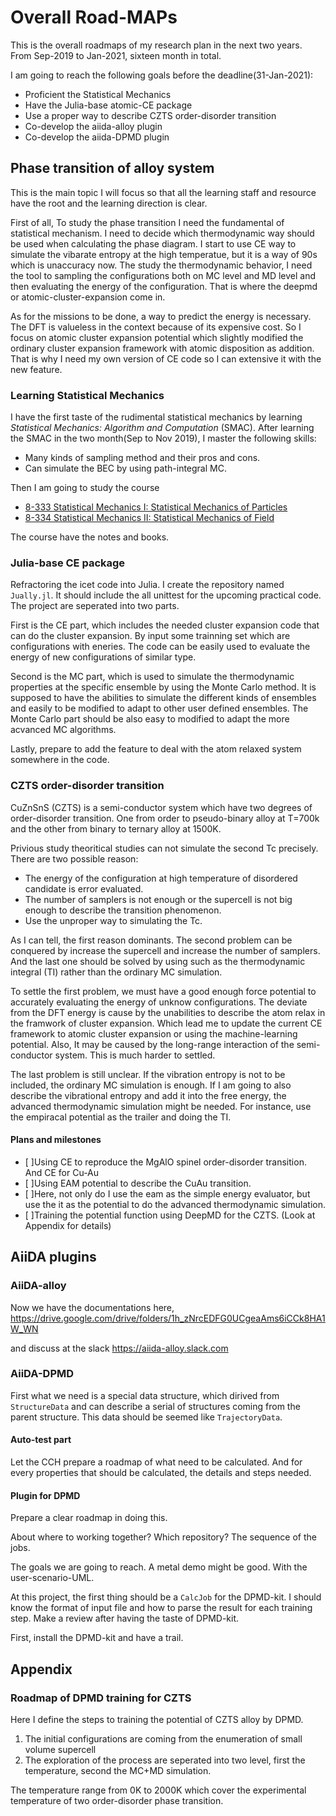 # Overall Road-MAPs

This is the overall roadmaps of my research plan in the next two years. From Sep-2019 to Jan-2021, sixteen month in total.

I am going to reach the following goals before the deadline(31-Jan-2021):

- Proficient the Statistical Mechanics
- Have the Julia-base atomic-CE package
- Use a proper way to describe CZTS order-disorder transition
- Co-develop the aiida-alloy plugin
- Co-develop the aiida-DPMD plugin

## Phase transition of alloy system

This is the main topic I will focus so that all the learning staff and resource have the root and the learning direction is clear. 

First of all, To study the phase transition I need the fundamental of statistical mechanism. 
I need to decide which thermodynamic way should be used when calculating the phase diagram. I start to use CE way to simulate the vibarate entropy at the high temperatue, but it is a way of 90s which is unaccuracy now. The study the thermodynamic behavior, I need the tool to sampling the configurations both on MC level and MD level and then evaluating the energy of the configuration. That is where the deepmd or atomic-cluster-expansion come in.

As for the missions to be done, a way to predict the energy is necessary. The DFT is valueless in the context because of its expensive cost. So I focus on atomic cluster expansion potential which slightly modified the ordinary cluster expansion framework with atomic disposition as addition. That is why I need my own version of CE code so I can extensive it with the new feature. 

### Learning Statistical Mechanics

I have the first taste of the rudimental statistical mechanics by learning *Statistical Mechanics: Algorithm and Computation* (SMAC). After learning the SMAC in the two month(Sep to Nov 2019), I master the following skills:

- Many kinds of sampling method and their pros and cons.
- Can simulate the BEC by using path-integral MC.

Then I am going to study the course 

- [8-333 Statistical Mechanics I: Statistical Mechanics of Particles](https://ocw.mit.edu/courses/physics/8-333-statistical-mechanics-i-statistical-mechanics-of-particles-fall-2013/)
- [8-334 Statistical Mechanics II: Statistical Mechanics of Field](w.mit.edu/courses/physics/8-334-statistical-mechanics-ii-statistical-physics-of-fields-spring-2014/)

The course have the notes and books.

### Julia-base CE package

Refractoring the icet code into Julia.
I create the repository named `Jually.jl`. It should include the all unittest for the upcoming practical code. The project are seperated into two parts.

First is the CE part, which includes the needed cluster expansion code that can do the cluster expansion. By input some trainning set which are configurations with eneries. The code can be easily used to evaluate the energy of new configurations of similar type. 

Second is the MC part, which is used to simulate the thermodynamic properties at the specific ensemble by using the Monte Carlo method. It is supposed to have the abilities to simulate the different kinds of ensembles and easily to be modified to adapt to other user defined ensembles. The Monte Carlo part should be also easy to modified to adapt the more acvanced MC algorithms. 

Lastly, prepare to add the feature to deal with the atom relaxed system somewhere in the code. 

### CZTS order-disorder transition

CuZnSnS (CZTS) is a semi-conductor system which have two degrees of order-disorder transition. One from order to pseudo-binary alloy at T=700k and the other from binary to ternary alloy at 1500K. 

Privious study theoritical studies can not simulate the second Tc precisely. There are two possible reason:

- The energy of the configuration at high temperature of disordered candidate is error evaluated. 
- The number of samplers is not enough or the supercell is not big enough to describe the transition phenomenon.
- Use the unproper way to simulating the Tc.

As I can tell, the first reason dominants. The second problem can be conquered by increase the supercell and increase the number of samplers. And the last one should be solved by using such as the thermodynamic integral (TI) rather than the ordinary MC simulation.

To settle the first problem, we must have a good enough force potential to accurately evaluating the energy of unknow configurations. 
The deviate from the DFT energy is cause by the unabilities to describe the atom relax in the framwork of cluster expansion.
Which lead me to update the current CE framework to atomic cluster expansion or using the machine-learning potential.
Also, It may be caused by the long-range interaction of the semi-conductor system. This is much harder to settled. 

The last problem is still unclear. If the vibration entropy is not to be included, the ordinary MC simulation is enough. If I am going to also describe the vibrational entropy and add it into the free energy, the advanced thermodynamic simulation might be needed. For instance, use the empiracal potential as the trailer and doing the TI. 


#### Plans and milestones

- [ ]Using CE to reproduce the MgAlO spinel order-disorder transition. And CE for Cu-Au
- [ ]Using EAM potential to describe the CuAu transition. 
- [ ]Here, not only do I use the eam as the simple energy evaluator, but use the it as the potential to do the advanced thermodynamic simulation.
- [ ]Training the potential function using DeepMD for the CZTS. (Look at Appendix for details)

## AiiDA plugins

### AiiDA-alloy

Now we have the documentations here, https://drive.google.com/drive/folders/1h_zNrcEDFG0UCgeaAms6iCCk8HA1W_WN

and discuss at the slack https://aiida-alloy.slack.com 

### AiiDA-DPMD

First what we need is a special data structure, which dirived from `StructureData` and can describe a serial of structures coming from the parent structure. This data should be seemed like `TrajectoryData`.

#### Auto-test part

Let the CCH prepare a roadmap of what need to be calculated. And for every properties that should be calculated, the details and steps needed.

#### Plugin for DPMD

Prepare a clear roadmap in doing this. 

About where to working together? Which repository? The sequence of the jobs. 

The goals we are going to reach. A metal demo might be good. With the user-scenario-UML.

At this project, the first thing should be a `CalcJob` for the DPMD-kit. I should know the format of input file and how to parse the result for each training step. Make a review after having the taste of DPMD-kit.

First, install the DPMD-kit and have a trail.

## Appendix 

### Roadmap of DPMD training for CZTS

Here I define the steps to training the potential of CZTS alloy by DPMD. 

1. The initial configurations are coming from the enumeration of small volume supercell
2. The exploration of the process are seperated into two level, first the temperature, second the MC+MD simulation.

The temperature range from 0K to 2000K which cover the experimental temperature of two order-disorder phase transition. 